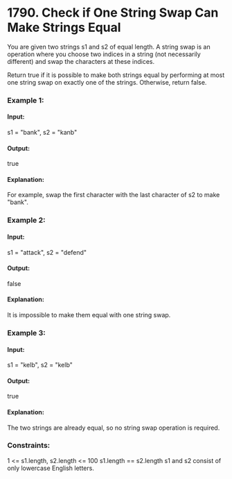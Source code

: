 # 1790. Check if One String Swap Can Make Strings Equal
You are given two strings s1 and s2 of equal length. A string swap is an operation where you choose two indices in a string (not necessarily different) and swap the characters at these indices.

Return true if it is possible to make both strings equal by performing at most one string swap on exactly one of the strings. Otherwise, return false.

### Example 1:
#### Input:
s1 = "bank", s2 = "kanb"
#### Output: 
true
#### Explanation: 
For example, swap the first character with the last character of s2 to make "bank".

### Example 2:
#### Input: 
s1 = "attack", s2 = "defend"
#### Output:
false
#### Explanation: 
It is impossible to make them equal with one string swap.

### Example 3:
#### Input:
s1 = "kelb", s2 = "kelb"
#### Output:
true
#### Explanation:
The two strings are already equal, so no string swap operation is required.
 
### Constraints:
1 <= s1.length, s2.length <= 100
s1.length == s2.length
s1 and s2 consist of only lowercase English letters.


